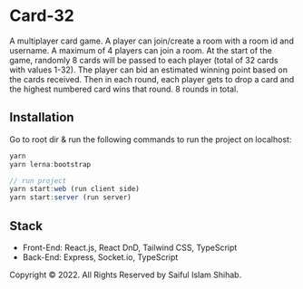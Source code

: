 # Card-32
A multiplayer card game. A player can join/create a room with a room id and username. A maximum of 4 players can join a room. At the start of the game, randomly 8 cards will be passed to each player (total of 32 cards with values 1-32). The player can bid an estimated winning point based on the cards received. Then in each round, each player gets to drop a card and the highest numbered card wins that round. 8 rounds in total. 

## Installation
Go to root dir & run the following commands to run the project on localhost:
```js
yarn
yarn lerna:bootstrap

// run project
yarn start:web (run client side)
yarn start:server (run server)
```

## Stack
- Front-End: React.js, React DnD, Tailwind CSS, TypeScript
- Back-End: Express, Socket.io, TypeScript


Copyright © 2022. All Rights Reserved by Saiful Islam Shihab.
